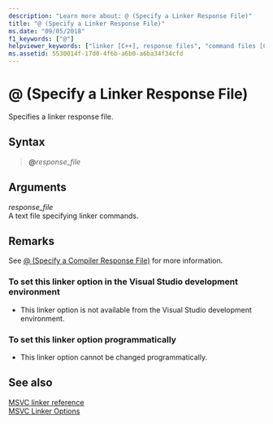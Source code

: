 ```yaml
---
description: "Learn more about: @ (Specify a Linker Response File)"
title: "@ (Specify a Linker Response File)"
ms.date: "09/05/2018"
f1_keywords: ["@"]
helpviewer_keywords: ["linker [C++], response files", "command files [C++]", "command files [C++], linker response file", "@ linker option", "response files, C/C++ linker"]
ms.assetid: 5530014f-17d0-4f6b-a6b0-a6ba34f34cfd
---
```

# @ (Specify a Linker Response File)

Specifies a linker response file.

## Syntax

> **\@**<em>response_file</em>

## Arguments

*response_file*<br/>
A text file specifying linker commands.

## Remarks

See [@ (Specify a Compiler Response File)](at-specify-a-compiler-response-file.md) for more information.

### To set this linker option in the Visual Studio development environment

- This linker option is not available from the Visual Studio development environment.

### To set this linker option programmatically

- This linker option cannot be changed programmatically.

## See also

[MSVC linker reference](linking.md)<br/>
[MSVC Linker Options](linker-options.md)
